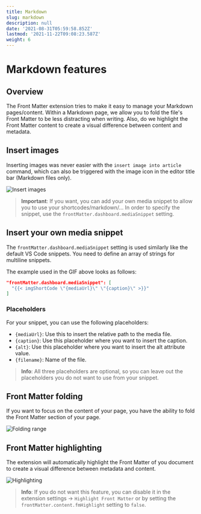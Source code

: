 ```yaml
---
title: Markdown
slug: markdown
description: null
date: '2021-08-31T05:59:58.852Z'
lastmod: '2021-11-22T09:08:23.587Z'
weight: 6
---
```


# Markdown features

## Overview

The Front Matter extension tries to make it easy to manage your Markdown pages/content. Within a Markdown page, we allow you to fold the file's Front Matter to be less distracting when writing. Also, do we highlight the Front Matter content to create a visual difference between content and metadata.

## Insert images

Inserting images was never easier with the `insert image into article` command, which can also be triggered with the image icon in the editor title bar (Markdown files only).

![Insert images](/releases/v4_0_0/insert-images.gif)

> **Important**: If you want, you can add your own media snippet to allow you to use your shortcodes/markdown/... In order to specify the snippet, use the `frontMatter.dashboard.mediaSnippet` setting.

## Insert your own media snippet

The `frontMatter.dashboard.mediaSnippet` setting is used similarly like the default VS Code snippets. You need to define an array of strings for multiline snippets.

The example used in the GIF above looks as follows:

```json
"frontMatter.dashboard.mediaSnippet": [
  "{{< imgShortCode \"{mediaUrl}\" \"{caption}\" >}}"
]
```

### Placeholders

For your snippet, you can use the following placeholders:

- `{mediaUrl}`: Use this to insert the relative path to the media file.
- `{caption}`: Use this placeholder where you want to insert the caption.
- `{alt}`: Use this placeholder where you want to insert the alt attribute value.
- `{filename}`: Name of the file.

> **Info**: All three placeholders are optional, so you can leave out the placeholders you do not want to use from your snippet.

## Front Matter folding

If you want to focus on the content of your page, you have the ability to fold the Front Matter section of your page.

![Folding range](/assets/folding.png)

## Front Matter highlighting

The extension will automatically highlight the Front Matter of you document to create a visual difference between metadata and content.

![Highlighting](/assets/fm-highlight.png)

> **Info**: If you do not want this feature, you can disable it in the extension settings -> `Highlight Front Matter` or by setting the `frontMatter.content.fmHighlight` setting to `false`.
